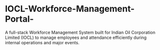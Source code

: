 # IOCL-Workforce-Management-Portal-
A full-stack Workforce Management System built for Indian Oil Corporation Limited (IOCL) to manage employees and attendance efficiently during internal operations and major events.
